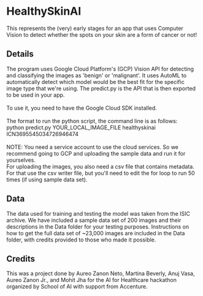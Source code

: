 # HealthySkinAI
This represents the (very) early stages for an app that uses Computer Vision to detect whether the spots on your skin are a form of cancer or not!

## Details
The program uses Google Cloud Platform's (GCP) Vision API for detecting and classifying the images as 'benign' or 'malignant'. 
It uses AutoML to automatically detect which model would be the best fit for the specific image type that we're using. 
The predict.py is the API that is then exported to be used in your app. <br /><br />
To use it, you need to have the Google Cloud SDK installed.<br /><br />
The format to run the python script, the command line is as follows: <br />
python predict.py YOUR_LOCAL_IMAGE_FILE healthyskinai ICN3695545034726946474<br /><br />
NOTE: You need a service account to use the cloud services. So we recommend going to GCP and uploading the sample data and run it for yourselves. <br />
For uploading the images, you also need a csv file that contains metadata. For that use the csv writer file, but you'll need to edit the for loop to run 50 times (if using sample data set).

## Data
The data used for training and testing the model was taken from the ISIC archive. We have included a sample data set of 200 images and their descriptions in the Data folder for your testing purposes. 
Instructions on how to get the full data set of ~23,000 images are included in the Data folder, with credits provided to those who made it possible.  

## Credits
This was a project done by Aureo Zanon Neto, Martina Beverly, Anuj Vasa, Aureo Zanon Jr., and Mohit Jha for the AI for Healthcare hackathon organized by School of AI with support from Accenture.
